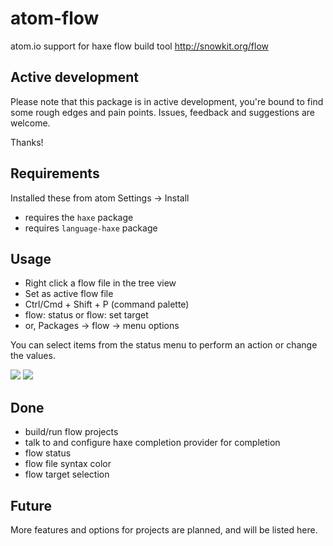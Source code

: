 # atom-flow
atom.io support for haxe flow build tool
http://snowkit.org/flow

## Active development
Please note that this package is in active development, you're bound to find
some rough edges and pain points. Issues, feedback and suggestions are welcome.

Thanks!

## Requirements
Installed these from atom Settings -> Install

- requires the `haxe` package
- requires `language-haxe` package

## Usage

- Right click a flow file in the tree view
- Set as active flow file
- Ctrl/Cmd + Shift + P (command palette)
- flow: status or flow: set target
- or, Packages -> flow -> menu options

You can select items from the status menu to perform
an action or change the values.

![](http://i.imgur.com/6GlFurq.gif)
![](http://i.imgur.com/uqKIc1O.gif)

## Done

- build/run flow projects
- talk to and configure haxe completion provider for completion
- flow status
- flow file syntax color
- flow target selection

## Future

More features and options for projects are planned, and will be listed here.
